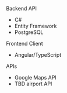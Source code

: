 Backend API

* C#
* Entity Framework
* PostgreSQL

Frontend Client

* Angular/TypeScript

APIs
* Google Maps API
* TBD airport API
